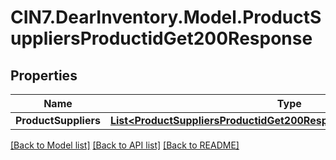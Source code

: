 # CIN7.DearInventory.Model.ProductSuppliersProductidGet200Response

## Properties

| Name                 | Type                                                                                                                                            | Description | Notes      |
| -------------------- | ----------------------------------------------------------------------------------------------------------------------------------------------- | ----------- | ---------- |
| **ProductSuppliers** | [**List&lt;ProductSuppliersProductidGet200ResponseProductSuppliersInner&gt;**](ProductSuppliersProductidGet200ResponseProductSuppliersInner.md) |             | [optional] |

[[Back to Model list]](../README.md#documentation-for-models) [[Back to API list]](../README.md#documentation-for-api-endpoints) [[Back to README]](../README.md)
